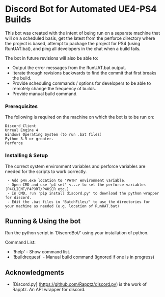 # Discord Bot for Automated UE4-PS4 Builds

This bot was created with the intent of being run on a separate machine that will on a scheduled basis, 
get the latest from the perforce directory where the project is based, attempt to package the project for PS4 (using RunUAT.bat),
and ping all developers in the chat when a build fails.

The bot in future revisions will also be able to:
* Output the error messages from the RunUAT.bat output.
* Iterate through revisions backwards to find the commit that first breaks the build.
* Provide scheduling commands / options for developers to be able to remotely change the frequency of builds.
* Provide manual build command.

### Prerequisites

The following is required on the machine on which the bot is to be run on:

```
Discord Client
Unreal Engine 4
Windows Operating System (to run .bat files)
Python 3.5 or greater.
Perforce
```

### Installing & Setup

The correct system environment variables and perforce variables are needed for the scripts to work correctly.

```
 - Add p4v.exe location to 'PATH' environment variable.
 - Open CMD and use 'p4 set' <...> to set the perforce variables (P4CLIENT/P4PORT/P4USER etc.)
 - In CMD, run 'pip install discord.py' to download the python wrapper for discord.
 - Edit the .bat files in 'BatchFiles/' to use the directories for your machine as needed (e.g. location of RunUAT.bat)
```

## Running & Using the bot
Run the python script in 'DiscordBot/' using your installation of python.

Command List:
* '!help'			- Show command list.
* '!buildrequest'	- Manual build command (ignored if one is in progress)

## Acknowledgments

* [Discord.py] (https://github.com/Rapptz/discord.py) is the work of Rapptz. An API wrapper for discord.